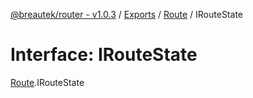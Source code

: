 [@breautek/router - v1.0.3](../README.md) / [Exports](../modules.md) / [Route](../modules/Route.md) / IRouteState

# Interface: IRouteState

[Route](../modules/Route.md).IRouteState
